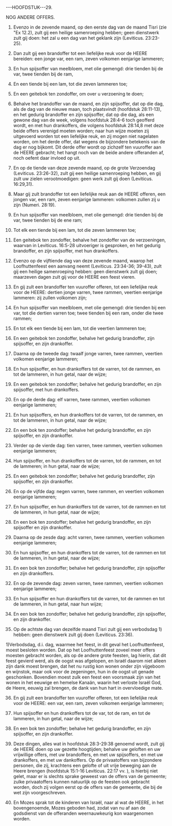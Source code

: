 ---HOOFDSTUK---29.

NOG ANDERE OFFERS.

1. Evenzo in de zevende maand, op den eerste dag van de maand Tisri (zie "Ex 12.2), zult gij een heilige samenroeping hebben; geen dienstwerk zult gij doen: het zal u een dag van het geklank zijn (Leviticus. 23:23-25).

2. Dan zult gij een brandoffer tot een liefelijke reuk voor de HEERE bereiden: een jonge var, een ram, zeven volkomen eenjarige lammeren;

3. En hun spijsoffer van meelbloem, met olie gemengd: drie tienden bij de var, twee tienden bij de ram,

4. En een tiende bij een lam, tot die zeven lammeren toe;

5. En een geitebok ten zondoffer, om over u verzoening te doen;

6. Behalve het brandoffer van de maand, en zijn spijsoffer, dat op die dag, als de dag van de nieuwe maan, toch plaatsvindt (hoofdstuk 28:11-13), en het gedurig brandoffer en zijn spijsoffer, dat op die dag, als een gewone dag van de week, volgens hoofdstuk 28:4-6 toch geofferd wordt, en met hun drankoffers, die volgens hoofdstuk 28:14,8 met deze beide offers verenigd moeten worden; naar hun wijze moeten zij uitgevoerd worden tot een liefelijke reuk, en zij mogen niet nagelaten worden, om het derde offer, dat wegens de bijzondere betekenis van de dag er nog bijkomt. Dit derde offer wordt op zichzelf ten vuuroffer aan de HEERE gebracht; het hangt noch van de beide andere offeranden af, noch oefent daar invloed op uit.

7. En op de tiende van deze zevende maand, op de grote Verzoendag (Leviticus. 23:26-32), zult gij een heilige samenroeping hebben, en gij zult uw zielen verootmoedigen: geen werk zult gij doen (Leviticus. 16:29,31).

8. Maar gij zult brandoffer tot een liefelijke reuk aan de HEERE offeren, een jongen var, een ram, zeven eenjarige lammeren: volkomen zullen zij u zijn (Numeri. 28:19).

9. En hun spijsoffer van meelbloem, met olie gemengd: drie tienden bij de var, twee tienden bij de ene ram;

10. Tot elk een tiende bij een lam, tot die zeven lammeren toe;

11. Een geitebok ten zondoffer, behalve het zondoffer van de verzoeningen, waarvan in Leviticus. 16:5-28 uitvoeriger is gesproken, en het gedurig brandoffer, en zijn spijsoffer, met hun drankoffers.

12. Evenzo op de vijftiende dag van deze zevende maand, waarop het Loofhuttenfeest een aanvang neemt (Leviticus. 23:34-36; 39-43), zult gij een heilige samenroeping hebben: geen dienstwerk zult gij doen; maarzeven dagen zult gij voor de HEERE een feest vieren.

13. En gij zult een brandoffer ten vuuroffer offeren, tot een liefelijke reuk voor de HEERE: dertien jonge varren, twee rammen, veertien eenjarige lammeren: zij zullen volkomen zijn;

14. En hun spijsoffer van meelbloem, met olie gemengd: drie tienden bij een var, tot die dertien varren toe; twee tienden bij een ram, onder die twee rammen;

15. En tot elk een tiende bij een lam, tot die veertien lammeren toe;

16. En een geitebok ten zondoffer, behalve het gedurig brandoffer, zijn spijsoffer, en zijn drankoffer.

17. Daarna op de tweede dag: twaalf jonge varren, twee rammen, veertien volkomen eenjarige lammeren;

18. En hun spijsoffer, en hun drankoffers tot de varren, tot de rammen, en tot de lammeren, in hun getal, naar de wijze;

19. En een geitebok ten zondoffer; behalve het gedurig brandoffer, en zijn spijsoffer, met hun drankoffers.

20. En op de derde dag: elf varren, twee rammen, veertien volkomen eenjarige lammeren;

21. En hun spijsoffers, en hun drankoffers tot de varren, tot de rammen, en tot de lammeren, in hun getal, naar de wijze;

22. En een bok ten zondoffer; behalve het gedurig brandoffer, en zijn spijsoffer, en zijn drankoffer.

23. Verder op de vierde dag: tien varren, twee rammen, veertien volkomen eenjarige lammeren;

24. Hun spijsoffer, en hun drankoffers tot de varren, tot de rammen, en tot de lammeren; in hun getal, naar de wijze;

25. En een geitebok ten zondoffer; behalve het gedurig brandoffer, zijn spijsoffer, en zijn drankoffer.

26. En op de vijfde dag: negen varren, twee rammen, en veertien volkomen eenjarige lammeren;

27. En hun spijsoffer, en hun drankoffers tot de varren, tot de rammen en tot de lammeren, in hun getal, naar de wijze;

28. En een bok ten zondoffer; behalve het gedurig brandoffer, en zijn spijsoffer en zijn drankoffer.

29. Daarna op de zesde dag: acht varren, twee rammen, veertien volkomen eenjarige lammeren;

30. En hun spijsoffer, en hun drankoffers tot de varren, tot de rammen en tot de lammeren, in hun getal, naar de wijze;

31. En een bok ten zondoffer; behalve het gedurig brandoffer, zijn spijsoffer en zijn drankoffers.

32. En op de zevende dag: zeven varren, twee rammen, veertien volkomen eenjarige lammeren;

33. En hun spijsoffer en hun drankoffers tot de varren, tot de rammen en tot de lammeren, in hun getal, naar hun wijze;

34. En een bok ten zondoffer; behalve het gedurig brandoffer, zijn spijsoffer, en zijn drankoffer.

35. Op de achtste dag van dezelfde maand Tisri zult gij een verbodsdag 1) hebben: geen dienstwerk zult gij doen (Leviticus. 23:36).

1)Verbodsdag, d.i. dag, waarmee het feest, in dit geval het Loofhuttenfeest, moest besloten worden. Dat op het Loofhuttenfeest zoveel meer offers moesten gebracht worden, als op de andere grote feesten, lag hierin, dat dit feest gevierd werd, als de oogst was afgelopen, en Israël daarom niet alleen zijn dank moest brengen, dat het nu rustig kon wonen onder zijn vijgeboom en wijnstok, maar ook voor de zegeningen, hun in de oogst uit genade geschonken. Bovendien moest zulk een feest een voorsmaak zijn van het wonen in het eeuwige en hemelse Kanaän, waarin het verloste Israël God, de Heere, eeuwig zal brengen, de dank van hun hart in overvloedige mate.

36. En gij zult een brandoffer ten vuuroffer offeren, tot een liefelijke reuk voor de HEERE: een var, een ram, zeven volkomen eenjarige lammeren;

37. Hun spijsoffer en hun drankoffers tot de var, tot de ram, en tot de lammeren, in hun getal, naar de wijze;

38. En een bok ten zondoffer; behalve het gedurig brandoffer, en zijn spijsoffer, en zijn drankoffer.

39. Deze dingen, alles wat in hoofdstuk 28:3-29:38 genoemd wordt, zult gij de HEERE doen op uw gezette hoogtijden; behalve uw geloften en uw vrijwillige offers, met uw brandoffers, en met uw spijsoffers, en met uw drankoffers, en met uw dankoffers. Op de privaatoffers van bijzondere personen, die zij, krachtens een gelofte of uit vrije beweging aan de Heere brengen (hoofdstuk 15:1-16 Leviticus. 22:17 vv. ), is hierbij niet gelet, maar er is slechts sprake geweest van de offers van de gemeente; zulke privaatoffers kunnen natuurlijk op de feesten ook gebracht worden, doch zij volgen eerst op de offers van de gemeente, die bij de wet zijn voorgeschreven.

40. En Mozes sprak tot de kinderen van Israël, naar al wat de HEERE, in het bovengenoemde, Mozes geboden had, zodat van nu af aan de godsdienst van de offeranden weernauwkeurig kon waargenomen worden.

